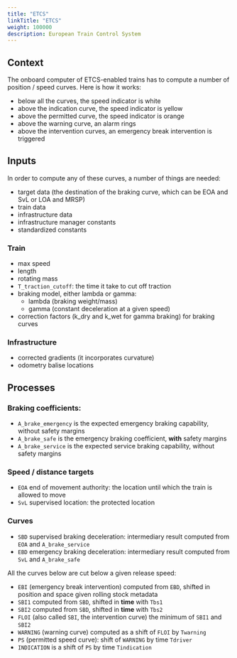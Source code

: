 ```yaml
---
title: "ETCS"
linkTitle: "ETCS"
weight: 100000
description: European Train Control System
---
```


## Context

The onboard computer of ETCS-enabled trains has to compute a number of position / speed curves.
Here is how it works:

- below all the curves, the speed indicator is white
- above the indication curve, the speed indicator is yellow
- above the permitted curve, the speed indicator is orange
- above the warning curve, an alarm rings
- above the intervention curves, an emergency break intervention is triggered

## Inputs

In order to compute any of these curves, a number of things are needed:

- target data (the destination of the braking curve, which can be EOA and SvL or LOA and MRSP)
- train data
- infrastructure data
- infrastructure manager constants
- standardized constants

### Train

- max speed
- length
- rotating mass
- `T_traction_cutoff`: the time it take to cut off traction
- braking model, either lambda or gamma:
    - lambda (braking weight/mass)
    - gamma (constant deceleration at a given speed)
- correction factors (k\_dry and k\_wet for gamma braking) for braking curves

### Infrastructure

- corrected gradients (it incorporates curvature)
- odometry balise locations

## Processes

### Braking coefficients:

- `A_brake_emergency` is the expected emergency braking capability, without safety margins
- `A_brake_safe` is the emergency braking coefficient, **with** safety margins
- `A_brake_service` is the expected service braking capability, without safety margins

### Speed / distance targets

- `EOA` end of movement authority: the location until which the train is allowed to move
- `SvL` supervised location: the protected location


### Curves

- `SBD` supervised braking deceleration: intermediary result computed from `EOA` and `A_brake_service`
- `EBD` emergency braking deceleration: intermediary result computed from `SvL` and `A_brake_safe`

All the curves below are cut below a given release speed:

- `EBI` (emergency break intervention) computed from `EBD`, shifted in position and space given rolling stock metadata
- `SBI1` computed from `SBD`, shifted in **time** with `Tbs1`
- `SBI2` computed from `SBD`, shifted in **time** with `Tbs2`
- `FLOI` (also called `SBI`, the intervention curve) the minimum of `SBI1` and `SBI2`
- `WARNING` (warning curve) computed as a shift of `FLOI` by `Twarning`
- `PS` (permitted speed curve): shift of `WARNING` by time `Tdriver`
- `INDICATION` is a shift of `PS` by time `Tindication`
